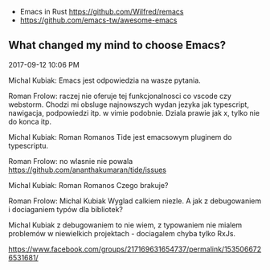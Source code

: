 - Emacs in Rust https://github.com/Wilfred/remacs
- https://github.com/emacs-tw/awesome-emacs

## What changed my mind to choose Emacs?

2017-09-12 10:06 PM

Michal Kubiak: Emacs jest odpowiedzia na wasze pytania.

Roman Frolow: raczej nie oferuje tej funkcjonalnosci co vscode czy webstorm. Chodzi mi obsluge najnowszych wydan jezyka jak typescript, nawigacja, podpowiedzi itp. w vimie podobnie. Dziala prawie jak x, tylko nie do konca itp.

Michal Kubiak: Roman Romanos Tide jest emacsowym pluginem do typescriptu.

Roman Frolow: no wlasnie nie powala https://github.com/ananthakumaran/tide/issues

Michal Kubiak: Roman Romanos Czego brakuje?

Roman Frolow: Michal Kubiak Wyglad calkiem niezle. A jak z debugowaniem i dociaganiem typów dla bibliotek?

Michal Kubiak z debugowaniem to nie wiem, z typowaniem nie mialem problemów w niewielkich projektach - dociagalem chyba tylko RxJs.

https://www.facebook.com/groups/217169631654737/permalink/1535066726531681/
